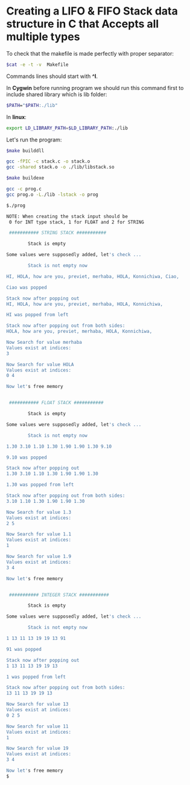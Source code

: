 # Creating a LIFO & FIFO Stack data structure in C that Accepts all multiple types

To check that the makefile is made perfectly with proper separator:
```bash
$cat -e -t -v  Makefile
```
Commands lines should start with **^I**.

In **Cygwin** before running program we should run this command first to include shared library which is lib folder:
```bash
$PATH="$PATH:./lib"
```

In **linux**:
```bash
export LD_LIBRARY_PATH=$LD_LIBRARY_PATH:./lib
```

Let's run the program:

```bash
$make builddll

gcc -fPIC -c stack.c -o stack.o
gcc -shared stack.o -o ./lib/libstack.so

$make buildexe

gcc -c prog.c
gcc prog.o -L./lib -lstack -o prog

$./prog

NOTE: When creating the stack input should be
 0 for INT type stack, 1 for FLOAT and 2 for STRING

 ########### STRING STACK ###########

        Stack is empty

Some values were supposedly added, let's check ...

        Stack is not empty now

HI, HOLA, how are you, previet, merhaba, HOLA, Konnichiwa, Ciao,

Ciao was popped

Stack now after popping out
HI, HOLA, how are you, previet, merhaba, HOLA, Konnichiwa,

HI was popped from left

Stack now after popping out from both sides:
HOLA, how are you, previet, merhaba, HOLA, Konnichiwa,

Now Search for value merhaba
Values exist at indices:
3

Now Search for value HOLA
Values exist at indices:
0 4

Now let's free memory


 ########### FLOAT STACK ###########

        Stack is empty

Some values were supposedly added, let's check ...

        Stack is not empty now

1.30 3.10 1.10 1.30 1.90 1.90 1.30 9.10

9.10 was popped

Stack now after popping out
1.30 3.10 1.10 1.30 1.90 1.90 1.30

1.30 was popped from left

Stack now after popping out from both sides:
3.10 1.10 1.30 1.90 1.90 1.30

Now Search for value 1.3
Values exist at indices:
2 5

Now Search for value 1.1
Values exist at indices:
1

Now Search for value 1.9
Values exist at indices:
3 4

Now let's free memory


 ########### INTEGER STACK ###########

        Stack is empty

Some values were supposedly added, let's check ...

        Stack is not empty now

1 13 11 13 19 19 13 91

91 was popped

Stack now after popping out
1 13 11 13 19 19 13

1 was popped from left

Stack now after popping out from both sides:
13 11 13 19 19 13

Now Search for value 13
Values exist at indices:
0 2 5

Now Search for value 11
Values exist at indices:
1

Now Search for value 19
Values exist at indices:
3 4

Now let's free memory
$
```

